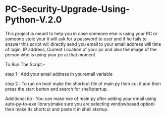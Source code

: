 # PC-Security-Upgrade-Using-Python-V.2.0
This project is meant to help you in case someone else is using your PC or someone stole your it will ask for a password to user and if he fails to answer this script will directly send you email to your email address will time of login, IP address, Current Location of your pc and also the image of the person who is using your pc at that moment.

To Run The Script:- 

step 1 : Add your email address in youremail variable

step 2 : To run on boot make the shortcut file of main.py then cut it and then press the start button and search for shell:startup.

Additional tip : You can make exe of main.py after adding your email using auto-py-to-exe library(make sure you are selecting windowbased option) then make its shortcut and paste it in shell:startup.
